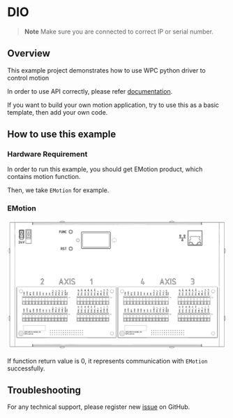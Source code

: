 # DIO
> **Note**
> Make sure you are connected to correct IP or serial number.

## Overview

This example project demonstrates how to use WPC python driver to control motion

In order to use API correctly, please refer [documentation](https://wpc-systems-ltd.github.io/WPC_Python_driver_release/).

If you want to build your own motion application, try to use this as a basic template, then add your own code.

## How to use this example

### Hardware Requirement

In order to run this example, you should get EMotion product, which contains motion function.

Then, we take `EMotion` for example.

### EMotion

<img src="https://github.com/WPC-Systems-Ltd/WPC_Python_driver_release/blob/main/Reference/Pinouts/pinout-EMotion.JPG" alt="drawing" width="600"/>
 

If function return value is 0, it represents communication with `EMotion` successfully.

## Troubleshooting

For any technical support, please register new [issue](https://github.com/WPC-Systems-Ltd/WPC_Python_driver_release/issues) on GitHub.